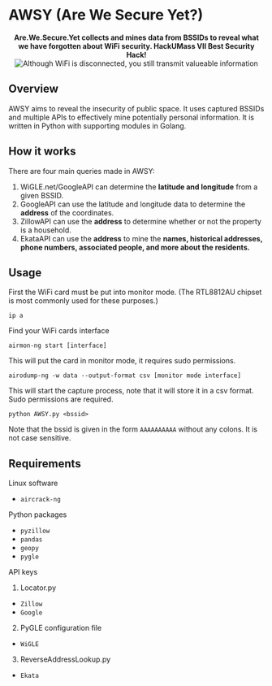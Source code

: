 # AWSY (Are We Secure Yet?)
<p align="center">  
  <b>Are.We.Secure.Yet collects and mines data from BSSIDs to reveal what we have forgotten about WiFi security. </b>
  <b>HackUMass VII Best Security Hack!</b>
  <img src="https://raw.githubusercontent.com/VBQL/AWSY/master/logo.png" alt="Although WiFi is disconnected, you still transmit valueable information">
</p>

## Overview

AWSY aims to reveal the insecurity of public space. It uses captured BSSIDs and multiple APIs to effectively mine potentially personal information. It is written in Python with supporting modules in Golang. 

## How it works

There are four main queries made in AWSY:

1. WiGLE.net/GoogleAPI can determine the **latitude and longitude** from a given BSSID.
2. GoogleAPI can use the latitude and longitude data to determine the **address** of the coordinates.
3. ZillowAPI can use the **address** to determine whether or not the property is a household.
4. EkataAPI can use the **address** to mine the **names, historical addresses, phone numbers, associated people, and more about the residents.**

## Usage

First the WiFi card must be put into monitor mode. (The RTL8812AU chipset is most commonly used for these purposes.)

`ip a`

Find your WiFi cards interface

`airmon-ng start [interface]`

This will put the card in monitor mode, it requires sudo permissions.

`airodump-ng -w data --output-format csv [monitor mode interface]`

This will start the capture process, note that it will store it in a csv format. Sudo permissions are required.

`python AWSY.py <bssid>` 

Note that the bssid is given in the form `AAAAAAAAAA` without any colons. It is not case sensitive.

## Requirements

Linux software
- `aircrack-ng`

Python packages
- `pyzillow`
- `pandas`
- `geopy`
- `pygle`

API keys

1. Locator.py
- `Zillow`
- `Google`
2. PyGLE configuration file
- `WiGLE`
3. ReverseAddressLookup.py
- `Ekata`
